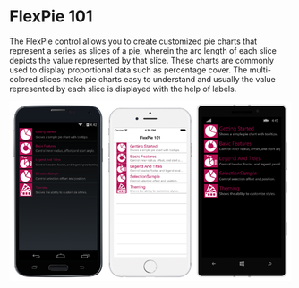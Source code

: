 FlexPie 101
===========

The FlexPie control allows you to create customized pie charts that represent a series as slices of a pie, wherein the arc length of each slice depicts the value represented by that slice. These charts are commonly used to display proportional data such as percentage cover. The multi-colored slices make pie charts easy to understand and usually the value represented by each slice is displayed with the help of labels.

![](Screenshot.png)